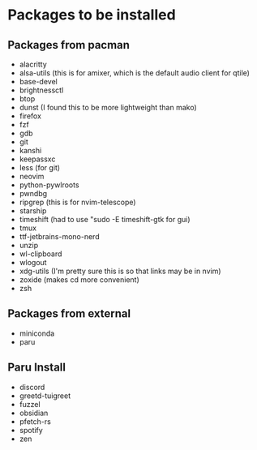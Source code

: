 # Packages to be installed
## Packages from pacman
- alacritty
- alsa-utils (this is for amixer, which is the default audio client for qtile)
- base-devel
- brightnessctl
- btop
- dunst (I found this to be more lightweight than mako)
- firefox
- fzf
- gdb
- git
- kanshi
- keepassxc
- less (for git)
- neovim
- python-pywlroots
- pwndbg
- ripgrep (this is for nvim-telescope)
- starship
- timeshift (had to use "sudo -E timeshift-gtk for gui)
- tmux
- ttf-jetbrains-mono-nerd
- unzip
- wl-clipboard
- wlogout
- xdg-utils (I'm pretty sure this is so that links may be in nvim)
- zoxide (makes cd more convenient)
- zsh

## Packages from external
- miniconda
- paru

## Paru Install
- discord
- greetd-tuigreet
- fuzzel
- obsidian
- pfetch-rs
- spotify
- zen
